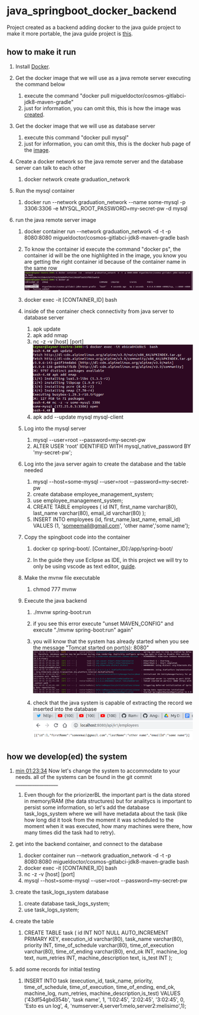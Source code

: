 # java_springboot_docker_backend
Project created as a backend adding docker to the java guide project to make it more portable, the java guide project is [this](https://www.youtube.com/watch?v=G46fjVzQ7BQ&amp;t=828s).

## how to make it run



1. Install [Docker](https://docs.docker.com/engine/install/).

2. Get the docker image that we will use as a java remote server executing the command below

    1. execute the command "docker pull migueldoctor/cosmos-gitlabci-jdk8-maven-gradle"
    2. just for information, you can omit this, this is how the image was [created](https://migueldoctor.medium.com/how-to-create-a-custom-docker-image-with-jdk8-maven-and-gradle-ddc90f41cee4).

3. Get the docker image that we will use as database server
    1. execute this command "docker pull mysql"
    2. just for information, you can omit this, this is the docker hub page of the [image](https://hub.docker.com/_/mysql).
4. Create a docker network so the java remote server and the database server can talk to each other
    1. docker network create graduation_network
5. Run the mysql container

    1. docker run --network graduation_network --name some-mysql -p 3306:3306 -e MYSQL_ROOT_PASSWORD=my-secret-pw -d mysql
6. run the java remote server image
    1. docker container run --network graduation_network -d -t -p 8080:8080 migueldoctor/cosmos-gitlabci-jdk8-maven-gradle bash
    2. To know the container id execute the command "docker ps", the container id will be the one highlighted in the image, you know you are getting the right container id because of the container name in the same row
     ![highlighted container id](img/highlighted_container_id.png)
    3. docker exec -it  [CONTAINER_ID] bash
    4. inside of the container check connectivity from java server to database server
        
        1. apk update
        2. apk add nmap
        3. nc -z -v [host] [port]
        ![open database port](img/open_database_port.png)
        4. apk add --update mysql mysql-client
    5. Log into the mysql server
        1. mysql --user=root --password=my-secret-pw
        2. ALTER USER 'root' IDENTIFIED WITH mysql_native_password BY 'my-secret-pw';
    6. Log into the java server again to create the database and the table needed
        1. mysql --host=some-mysql --user=root --password=my-secret-pw
        2. create database employee_management_system;
        3. use employee_management_system;
        4. CREATE TABLE employees (
    id             INT,
    first_name      varchar(80),
    last_name       varchar(80),
    email_id        varchar(80)
);
        5. INSERT INTO employees (id, first_name,last_name, email_id)
VALUES (1, 'someemail@gmail.com', 'other name','some name');

    7. Copy the spingboot  code into the container

        1.   docker cp spring-boot/.     [Container_ID]:/app/spring-boot/

        2. In the guide they use Eclipse as IDE, in this project we will try to only be using vscode as text editor, [guide](https://www.youtube.com/watch?v=G46fjVzQ7BQ&t=828s).
    8. Make the mvnw file executable
        1. chmod 777 mvnw
    9. Execute the java backend

        1. ./mvnw spring-boot:run
        2. if you see this error execute "unset MAVEN_CONFIG" and execute "./mvnw spring-boot:run" again"
        3. you will know that the system has already started when you see the message "Tomcat started on port(s): 8080" ![java system started](img/java_system_started.png)

        4. check that the java system is capable of extracting the record we inserted into the database
        ![working api](img/working_api.png)

## how we develop(ed) the system

1. [min 01:23:34](https://youtu.be/G46fjVzQ7BQ?t=5028) Now let's change the system to accommodate to your needs. all of the systems can be found in the git commit __________________

    1. Even though for the priorizerBL the important part is the data stored in memory/RAM (the data structures) but for analitycs is important to persist some information, so let's add the database task_logs_system where we will have metadata about the task (like how long did it took from the moment it was scheduled to the moment when it was executed, how many machines were there, how many times did the task had to retry).

2. get into the backend container, and connect to the database
    1.  docker container run --network graduation_network -d -t -p 8080:8080 migueldoctor/cosmos-gitlabci-jdk8-maven-gradle bash
    2.  docker exec -it  [CONTAINER_ID] bash
    3.  nc -z -v [host] [port]
    4.  mysql --host=some-mysql --user=root --password=my-secret-pw
3. create the task_logs_system database 
    1.  create database task_logs_system;
    2.  use task_logs_system;
4. create the table
    1.  CREATE TABLE task (
    id                      INT NOT NULL AUTO_INCREMENT PRIMARY KEY,
    execution_id            varchar(80),
    task_name               varchar(80),
    priority                INT,
    time_of_schedule        varchar(80),
    time_of_execution       varchar(80),
    time_of_ending          varchar(80),
    end_ok                  INT,
    machine_log             text,
    num_retries             INT,
    machine_description     text,
    is_test                 INT
);
5. add some records for initial testing
    1. INSERT INTO task (execution_id, task_name, priority, time_of_schedule, time_of_execution, time_of_ending, end_ok, machine_log, num_retries, machine_description,is_test)
VALUES ('43df54gbd354b', 'task name', 1, '1:02:45', '2:02:45', '3:02:45', 0, 'Esto es un log', 4, 'numserver:4,server1:melo,server2:melisimo',1);



